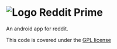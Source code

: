 # ![Logo](http://www.lightemittingsmew.com/rpa.png) Reddit Prime

An android app for reddit.

This code is covered under the [GPL license](https://www.gnu.org/licenses/gpl.txt)
